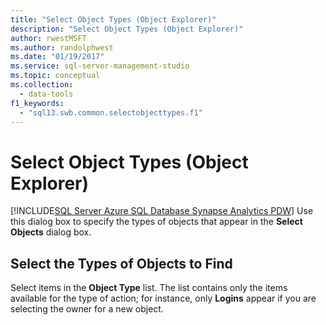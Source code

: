 ```yaml
---
title: "Select Object Types (Object Explorer)"
description: "Select Object Types (Object Explorer)"
author: rwestMSFT
ms.author: randolphwest
ms.date: "01/19/2017"
ms.service: sql-server-management-studio
ms.topic: conceptual
ms.collection:
  - data-tools
f1_keywords:
  - "sql13.swb.common.selectobjecttypes.f1"
---
```

# Select Object Types (Object Explorer)
[!INCLUDE[SQL Server Azure SQL Database Synapse Analytics PDW](../includes/applies-to-version/sql-asdb-asdbmi-asa-pdw.md)]
Use this dialog box to specify the types of objects that appear in the **Select Objects** dialog box.  
  
## Select the Types of Objects to Find  
Select items in the **Object Type** list. The list contains only the items available for the type of action; for instance, only **Logins** appear if you are selecting the owner for a new object.  
  
